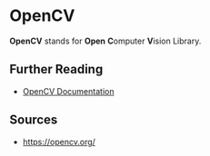 # OpenCV

**OpenCV** stands for **Open** **C**omputer **V**ision Library.

## Further Reading

- [OpenCV Documentation](https://docs.opencv.org/4.11.0/)

## Sources

- <https://opencv.org/>